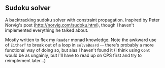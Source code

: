 ## Sudoku solver

A backtracking sudoku solver with constraint propagation. Inspired by
Peter Norvig's post (http://norvig.com/sudoku.html), though I haven't
implemented everything he talked about.

Mostly written to flex my `Reader` monad knowledge. Note the awkward use
of `EitherT` to break out of a loop in `solveBoard` -- there's probably
a more functional way of doing so, but alas I haven't found it (I think
using `Cont` would be as ungainly, but I'll have to read up on CPS first
and try to reimplement later...)

